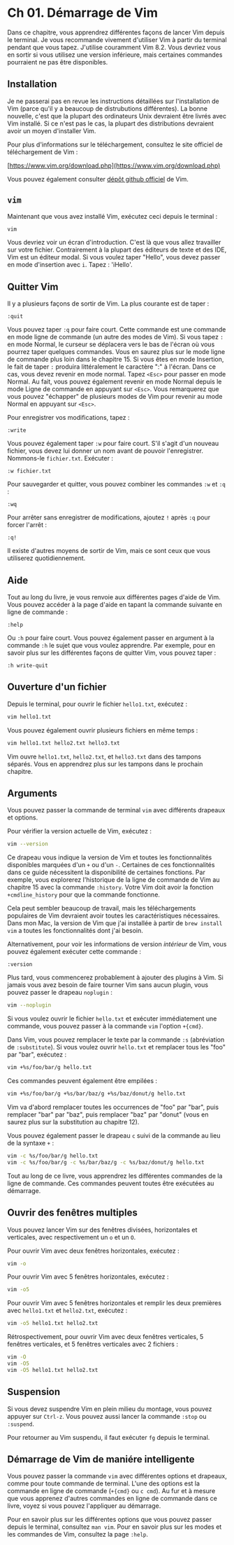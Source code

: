 <!--
# Ch 01. Starting Vim
-->

# Ch 01. Démarrage de Vim

<!--
In this chapter, you will learn different ways to start Vim from the terminal. I highly recommend you use Vim from the terminal as you are typing along. I am currently using Vim 8.2. You should be fine if you use a lower version, but some commands might not be available.
-->
Dans ce chapitre, vous apprendrez différentes façons de lancer Vim depuis le terminal. Je vous recommande vivement d'utiliser Vim à partir du terminal pendant que vous tapez. J'utilise couramment Vim 8.2. Vous devriez vous en sortir si vous utilisez une version inférieure, mais certaines commandes pourraient ne pas être disponibles.
<!--
## Installing
-->

## Installation

<!--
I will not go through the detailed instruction how to install Vim (because there are many different distros out there). The good news is, most Unix computers should come with Vim installed. If not, most distros should have a way to install Vim.
-->
Je ne passerai pas en revue les instructions détaillées sur l'installation de Vim (parce qu'il y a beaucoup de distrubutions différentes). La bonne nouvelle, c'est que la plupart des ordinateurs Unix devraient être livrés avec Vim installé. Si ce n'est pas le cas, la plupart des distributions devraient avoir un moyen d'installer Vim.
<!--
For more download information, check out Vim's official download website:
-->
Pour plus d'informations sur le téléchargement, consultez le site officiel de téléchargement de Vim :
<!--
[https://www.vim.org/download.php](https://www.vim.org/download.php)
-->
[https://www.vim.org/download.php](https://www.vim.org/download.php)
<!--
Alternatively, you can also check out Vim's [official github repository](https://github.com/vim/vim).
-->
Vous pouvez également consulter [dépôt github officiel](https://github.com/vim/vim) de Vim.
<!--
## `vim`
-->

## `vim`

<!--
Now that you have Vim installed, run this from the terminal:
-->
Maintenant que vous avez installé Vim, exécutez ceci depuis le terminal :
<!--
```bash
vim
```
-->

```bash
vim
```

<!--
You should see an intro screen. This is the where you will be working on your file. Unlike most text editors and IDEs, Vim is a modal editor. If you want to type "Hello", you need to switch to Insert mode with `i`. Type: `ihello<Esc>`.
-->
Vous devriez voir un écran d'introduction. C'est là que vous allez travailler sur votre fichier. Contrairement à la plupart des éditeurs de texte et des IDE, Vim est un éditeur modal. Si vous voulez taper "Hello", vous devez passer en mode d'insertion avec `i`. Tapez : 'iHello<Esc>'.
<!--
## Exiting Vim
-->

## Quitter Vim

<!--
There are several ways to exit Vim. The most common one is to type:
-->
Il y a plusieurs façons de sortir de Vim. La plus courante est de taper :
<!--
```
:quit
```
-->

```vim
:quit
```

<!--
You can type `:q` for short. That command is a Command-line mode command (another one of Vim modes). If you type `:` in Normal mode, the cursor will move to the bottom of the screen where you can type some commands. You will learn about the Command-line mode later in chapter 15. If you are in Insert mode, typing `:` will literally produce the character ":" on the screen. In this case, you need to switch back to Normal mode. Type `<Esc>` to switch to Normal mode. By the way, you can also return to Normal mode from Command-line mode by pressing `<Esc>`. You will notice that you can "escape" out of several Vim modes back to Normal mode by pressing `<Esc>`.
-->
Vous pouvez taper `:q` pour faire court. Cette commande est une commande en mode ligne de commande (un autre des modes de Vim). Si vous tapez `:` en mode Normal, le curseur se déplacera vers le bas de l'écran où vous pourrez taper quelques commandes. Vous en saurez plus sur le mode ligne de commande plus loin dans le chapitre 15. Si vous êtes en mode Insertion, le fait de taper `:` produira littéralement le caractère ":" à l'écran. Dans ce cas, vous devez revenir en mode normal. Tapez `<Esc>` pour passer en mode Normal. Au fait, vous pouvez également revenir en mode Normal depuis le mode Ligne de commande en appuyant sur `<Esc>`. Vous remarquerez que vous pouvez "échapper" de plusieurs modes de Vim pour revenir au mode Normal en appuyant sur `<Esc>`.
<!--
To save your changes, type:
-->
Pour enregistrer vos modifications, tapez :
<!--
```
:write
```
-->

```vim
:write
```

<!--
You can also type `:w` for short. If this is a new file, you need to give it a name before you can save it. Let's name it `file.txt`. Run:
-->
Vous pouvez également taper `:w` pour faire court. S'il s'agit d'un nouveau fichier, vous devez lui donner un nom avant de pouvoir l'enregistrer. Nommons-le `fichier.txt`. Exécuter :
<!--
```
:w file.txt
```
-->

```vim
:w fichier.txt
```

<!--
To save and quit, you can combine the `:w` and `:q` commands:
-->
Pour sauvegarder et quitter, vous pouvez combiner les commandes `:w` et `:q` :
<!--
```
:wq
```
-->

```vim
:wq
```

<!--
To quit without saving any changes, add `!` after `:q` to force quit:
-->
Pour arrêter sans enregistrer de modifications, ajoutez `!` après `:q` pour forcer l'arrêt :
<!--
```
:q!
```
-->

```vim
:q!
```

<!--
There are other ways to exit Vim, but these are the ones you will use daily.
-->
Il existe d'autres moyens de sortir de Vim, mais ce sont ceux que vous utiliserez quotidiennement.
<!--
## Help
-->

## Aide

<!--
Throughout the book, I will refer you to various Vim help pages. You can access the help page by typing the following Command-line command:
-->
Tout au long du livre, je vous renvoie aux différentes pages d'aide de Vim. Vous pouvez accéder à la page d'aide en tapant la commande suivante en ligne de commande :
<!--
```
:help
```
-->

```vim
:help
```

<!--
Or `:h` for short. You can also pass the `:h` command the subject you want to learn as an argument. For example, to learn more about different ways to quit Vim, you can type:
-->
Ou `:h` pour faire court. Vous pouvez également passer en argument à la commande `:h` le sujet que vous voulez apprendre. Par exemple, pour en savoir plus sur les différentes façons de quitter Vim, vous pouvez taper :
<!--
```
:h write-quit
```
-->

```vim
:h write-quit
```

<!--
## Opening a File
-->

## Ouverture d'un fichier

<!--
From the terminal, to open `hello1.txt` file, run:
-->
Depuis le terminal, pour ouvrir le fichier `hello1.txt`, exécutez :
<!--
```bash
vim hello1.txt
```
-->

```bash
vim hello1.txt
```

<!--
You can also open multiple files at once:
-->
Vous pouvez également ouvrir plusieurs fichiers en même temps :
<!--
```bash
vim hello1.txt hello2.txt hello3.txt
```
-->

```bash
vim hello1.txt hello2.txt hello3.txt
```

<!--
Vim opens `hello1.txt`, `hello2.txt`, and `hello3.txt` in separate buffers. You will learn more about buffers in the next chapter.
-->
Vim ouvre `hello1.txt`, `hello2.txt`, et `hello3.txt` dans des tampons séparés. Vous en apprendrez plus sur les tampons dans le prochain chapitre.
<!--
## Arguments
-->

## Arguments

<!--
You can pass the `vim` terminal command with different flags and options.
-->
Vous pouvez passer la commande de terminal `vim` avec différents drapeaux et options.
<!--
To check the current Vim version, run:
-->
Pour vérifier la version actuelle de Vim, exécutez :
<!--
```bash
vim --version
```
-->

```bash
vim --version
```

<!--
This flag tells you the Vim version and all available features marked with either `+` or `.` Some of these features in this guide require certain features to be available. For example, you will explore Vim's command-line history in chapter 15 with the `:history` command. Your Vim needs to have `+cmdline_history` feature for the command to work.
-->
Ce drapeau vous indique la version de Vim et toutes les fonctionnalités disponibles marquées d'un `+` ou d'un `-`. Certaines de ces fonctionnalités dans ce guide nécessitent la disponibilité de certaines fonctions. Par exemple, vous explorerez l'historique de la ligne de commande de Vim au chapitre 15 avec la commande `:history`. Votre Vim doit avoir la fonction `+cmdline_history` pour que la commande fonctionne.
<!--
This may sound like a lot of work, but the popular Vim downloads should have all the necessary features. In my Mac, the Vim version that I installed from `brew install vim` has all the features I need.
-->
Cela peut sembler beaucoup de travail, mais les téléchargements populaires de Vim devraient avoir toutes les caractéristiques nécessaires. Dans mon Mac, la version de Vim que j'ai installée à partir de `brew install vim` a toutes les fonctionnalités dont j'ai besoin.
<!--
Alternatively, to see the version information from *inside* Vim, you can also run this command:
-->
Alternativement, pour voir les informations de version *intérieur* de Vim, vous pouvez également exécuter cette commande :
<!--
```
:version
```
-->

```vim
:version
```

<!--
Later on, you will probably start adding plugins to Vim. If you ever need to run Vim without any plugins, you can pass the `noplugin` flag:
-->
Plus tard, vous commencerez probablement à ajouter des plugins à Vim. Si jamais vous avez besoin de faire tourner Vim sans aucun plugin, vous pouvez passer le drapeau `noplugin` :
<!--
```
vim --noplugin
```
-->

```bash
vim --noplugin
```

<!--
If you want to open the file `hello.txt` and immediately execute a command, you can pass the `vim` command the `+{cmd}` option.
-->
Si vous voulez ouvrir le fichier `hello.txt` et exécuter immédiatement une commande, vous pouvez passer à la commande `vim` l'option `+{cmd}`.
<!--
In Vim, you can substitute text with the `:s` command (short for `:substitute`). If you want to open `hello.txt` and substitute all "foo" with "bar", run:
-->
Dans Vim, vous pouvez remplacer le texte par la commande `:s` (abréviation de `:substitute`). Si vous voulez ouvrir `hello.txt` et remplacer tous les "foo" par "bar", exécutez :
<!--
```bash
vim +%s/foo/bar/g hello.txt
```
-->

```bash
vim +%s/foo/bar/g hello.txt
```

<!--
These commands can also be stacked:
-->
Ces commandes peuvent également être empilées :
<!--
```bash
vim +%s/foo/bar/g +%s/bar/baz/g +%s/baz/donut/g hello.txt
```
-->

```bash
vim +%s/foo/bar/g +%s/bar/baz/g +%s/baz/donut/g hello.txt
```

<!--
Vim will first replace all instances of "foo" with "bar", then replace "bar" with "baz", then replace "baz" with "donut" (you willl learn about substitution in chapter 12).
-->
Vim va d'abord remplacer toutes les occurrences de "foo" par "bar", puis remplacer "bar" par "baz", puis remplacer "baz" par "donut" (vous en saurez plus sur la substitution au chapitre 12).
<!--
You can also pass the `c` flag followed by the command instead of the `+` syntax:
-->
Vous pouvez également passer le drapeau `c` suivi de la commande au lieu de la syntaxe `+` :
<!--
```bash
vim -c %s/foo/bar/g hello.txt
vim -c %s/foo/bar/g -c %s/bar/baz/g -c %s/baz/donut/g hello.txt
```
-->

```bash
vim -c %s/foo/bar/g hello.txt
vim -c %s/foo/bar/g -c %s/bar/baz/g -c %s/baz/donut/g hello.txt
```

<!--
Throughout this book you will learn various Command-line commands. These commands can all be executed on start.
-->
Tout au long de ce livre, vous apprendrez les différentes commandes de la ligne de commande. Ces commandes peuvent toutes être exécutées au démarrage.
<!--
## Opening Multiple Windows
-->

## Ouvrir des fenêtres multiples

<!--
You can launch Vim on split windows, horizontal and vertical, with `o` and `O`, respectively.
-->
Vous pouvez lancer Vim sur des fenêtres divisées, horizontales et verticales, avec respectivement un `o` et un `O`.
<!--
To open Vim with two horizontal windows, run:
-->
Pour ouvrir Vim avec deux fenêtres horizontales, exécutez :
<!--
```bash
vim -o
```
-->

```bash
vim -o
```

<!--
To open Vim with 5 horizontal windows, run:
-->
Pour ouvrir Vim avec 5 fenêtres horizontales, exécutez :
<!--
```bash
vim -o5
```
-->

```bash
vim -o5
```

<!--
To open Vim with 5 horizontal windows and fill up the first two with `hello1.txt` and `hello2.txt`, run:
-->
Pour ouvrir Vim avec 5 fenêtres horizontales et remplir les deux premières avec `hello1.txt` et `hello2.txt`, exécutez :
<!--
```bash
vim -o5 hello1.txt hello2.txt
```
-->

```bash
vim -o5 hello1.txt hello2.txt
```

<!--
Retrospectively, to open Vim with two vertical windows, 5 vertical windows, and 5 vertical windows with 2 files:
-->
Rétrospectivement, pour ouvrir Vim avec deux fenêtres verticales, 5 fenêtres verticales, et 5 fenêtres verticales avec 2 fichiers :
<!--
```bash
vim -O
vim -O5
vim -O5 hello1.txt hello2.txt
```
-->

```bash
vim -O
vim -O5
vim -O5 hello1.txt hello2.txt
```

<!--
## Suspending
-->

## Suspension

<!--
If you need to suspend Vim while in the middle of editing, you can press `Ctrl-z`. Alternatively, you can also run either the `:stop` or `:suspend` command.
-->
Si vous devez suspendre Vim en plein milieu du montage, vous pouvez appuyer sur `Ctrl-z`. Vous pouvez aussi lancer la commande `:stop` ou `:suspend`.
<!--
To return to the suspended Vim, run `fg` from the terminal.
-->
Pour retourner au Vim suspendu, il faut exécuter `fg` depuis le terminal.
<!--
## Starting Vim The Smart Way
-->

## Démarrage de Vim de maniére intelligente

<!--
You can pass the `vim` command with different options and flags, just like any terminal commands. One of the options is the command-line command (`+{cmd}` or `c cmd`). As you learn more command-line commands throughout this book, see if you can apply it on start.
-->
Vous pouvez passer la commande `vim` avec différentes options et drapeaux, comme pour toute commande de terminal. L'une des options est la commande en ligne de commande (`+{cmd}` ou `c cmd`). Au fur et à mesure que vous apprenez d'autres commandes en ligne de commande dans ce livre, voyez si vous pouvez l'appliquer au démarrage.
<!--
To learn more about the different options you can pass from the terminal, check out `man vim`. To learn more about Vim modes and commands, check out `:help`.
-->
Pour en savoir plus sur les différentes options que vous pouvez passer depuis le terminal, consultez `man vim`. Pour en savoir plus sur les modes et les commandes de Vim, consultez la page `:help`.
